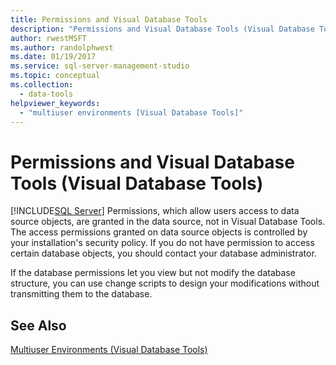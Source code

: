 ```yaml
---
title: Permissions and Visual Database Tools
description: "Permissions and Visual Database Tools (Visual Database Tools)"
author: rwestMSFT
ms.author: randolphwest
ms.date: 01/19/2017
ms.service: sql-server-management-studio
ms.topic: conceptual
ms.collection:
  - data-tools
helpviewer_keywords:
  - "multiuser environments [Visual Database Tools]"
---
```

# Permissions and Visual Database Tools (Visual Database Tools)
[!INCLUDE[SQL Server](../includes/applies-to-version/sqlserver.md)]
Permissions, which allow users access to data source objects, are granted in the data source, not in Visual Database Tools. The access permissions granted on data source objects is controlled by your installation's security policy. If you do not have permission to access certain database objects, you should contact your database administrator.  
  
If the database permissions let you view but not modify the database structure, you can use change scripts to design your modifications without transmitting them to the database.  
  
## See Also  
[Multiuser Environments &#40;Visual Database Tools&#41;](multiuser-environments-visual-database-tools.md)  
  
